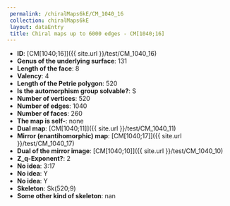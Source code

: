```yaml
--- 
 permalink: /chiralMaps6kE/CM_1040_16 
 collection: chiralMaps6kE
 layout: dataEntry
 title: Chiral maps up to 6000 edges - CM[1040;16]
---
```


- **ID**: [CM[1040;16]]({{ site.url }}/test/CM_1040_16)
- **Genus of the underlying surface**: 131
- **Length of the face**: 8
- **Valency**: 4
- **Length of the Petrie polygon**: 520
- **Is the automorphism group solvable?**: S
- **Number of vertices**: 520
- **Number of edges**: 1040
- **Number of faces**: 260
- **The map is self-**: none
- **Dual map**: [CM[1040;11]]({{ site.url }}/test/CM_1040_11)
- **Mirror (enantihomorphic) map**: [CM[1040;17]]({{ site.url }}/test/CM_1040_17)
- **Dual of the mirror image**: [CM[1040;10]]({{ site.url }}/test/CM_1040_10)
- **Z_q-Exponent?**: 2
- **No idea**:  3:17
- **No idea**: Y
- **No idea**: Y
- **Skeleton**: Sk(520;9)
- **Some other kind of skeleton**: nan
